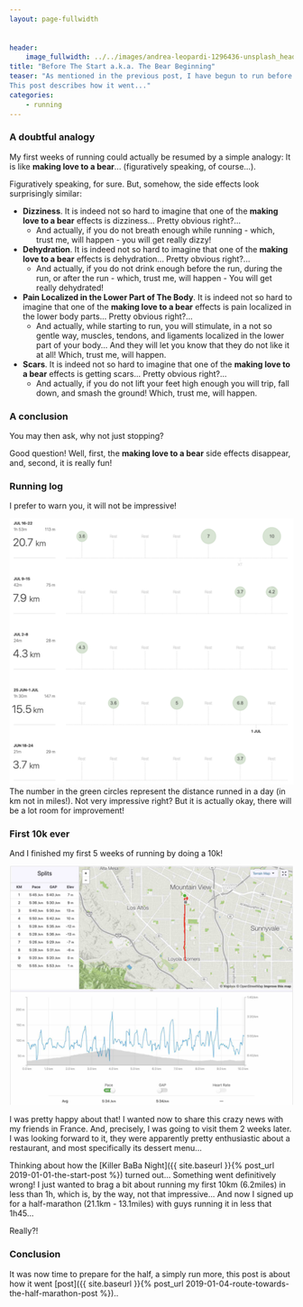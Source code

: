 ```yaml
---
layout: page-fullwidth


header:
    image_fullwidth: ../../images/andrea-leopardi-1296436-unsplash_header.jpg
title: "Before The Start a.k.a. The Bear Beginning"
teaser: "As mentioned in the previous post, I have begun to run before the Killer BaBa night. 
This post describes how it went..."
categories:
    - running
---
```


### A doubtful analogy

My first weeks of running could actually be resumed by a simple analogy: It is like **making love to a bear**... (figuratively speaking, of course...). 

Figuratively speaking, for sure. But, somehow, the side effects look surprisingly similar:

* **Dizziness**. It is indeed not so hard to imagine that one of the **making love to a bear** effects is dizziness... 
    Pretty obvious right?...
	* And actually, if you do not breath enough while running - which, trust me, will happen - you will get really dizzy! 
* **Dehydration**. It is indeed not so hard to imagine that one of the **making love to a bear** effects is dehydration...
    Pretty obvious right?... 
	* And actually, if you do not drink enough before the run, during the run, or after the run - which, trust me, will happen - You will get really dehydrated!
* **Pain Localized in the Lower Part of The Body**. It is indeed not so hard to imagine that one of the **making love to a bear** effects is pain localized in the lower body parts...
    Pretty obvious right?... 
	*  And actually, while starting to run, you will stimulate, in a not so gentle way, muscles, tendons, and ligaments localized in the lower part of your body... 
	And they will let you know that they do not like it at all! Which, trust me, will happen.
* **Scars**. It is indeed not so hard to imagine that one of the **making love to a bear** effects is getting scars...
    Pretty obvious right?... 
	*  And actually, if you do not lift your feet high enough you will trip, fall down, and smash the ground! Which, trust me, will happen. 

### A conclusion

You may then ask, why not just stopping?  

Good question! Well, first, the **making love to a bear** side effects disappear, and,
second, it is really fun!

### Running log
I prefer to warn you, it will not be impressive! 


<img src="../../images/strava_log_1.png" alt="">
The number in the green circles represent the distance runned in a day (in km not in miles!). 
Not very impressive right? But it is actually okay, there will be a lot room for improvement!

### First 10k ever

And I finished my first 5 weeks of running by doing a 10k! 


<img src="../../images/first10k.jpg" alt="">

I was pretty happy about that! I wanted now to share this crazy news with my friends in France. 
And, precisely, I was going to visit them 2 weeks later. 
I was looking forward to it, they were apparently pretty enthusiastic about a restaurant, 
and most specifically its dessert menu...

Thinking about how the  [Killer BaBa Night]({{ site.baseurl }}{% post_url 2019-01-01-the-start-post %}) 
 turned out... Something went definitively wrong! 
I just wanted to brag a bit about running my first 10km (6.2miles) in less than 1h,
 which is, by the way, not that impressive... 
And now I signed up for a half-marathon (21.1km - 13.1miles) with guys running it in less that 1h45... 

Really?!

### Conclusion

It was now time to prepare for the half, a simply run more, this post is about how it went [post]({{ site.baseurl }}{% post_url 2019-01-04-route-towards-the-half-marathon-post %})..


